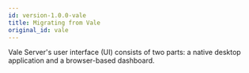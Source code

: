 ```yaml
---
id: version-1.0.0-vale
title: Migrating from Vale
original_id: vale
---
```


Vale Server's user interface (UI) consists of two parts: a native desktop
application and a browser-based dashboard.
